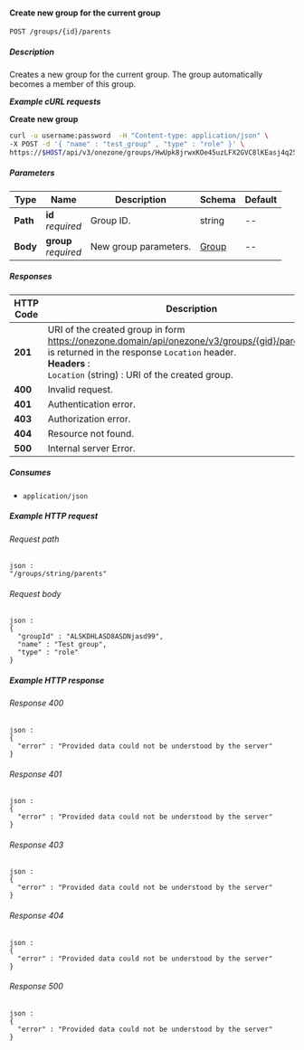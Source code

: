 
<a name="create_group_for_group"></a>
#### Create new group for the current group
```
POST /groups/{id}/parents
```


##### Description
Creates a new group for the current group.
The group automatically becomes a member of this group.

***Example cURL requests***

**Create new group**
```bash
curl -u username:password  -H "Content-type: application/json" \
-X POST -d '{ "name" : "test_group" , "type" : "role" }' \
https://$HOST/api/v3/onezone/groups/HwUpk8jrwxKOe45uzLFX2GVC8lKEasj4q253sptVqF8/parents
```


##### Parameters

|Type|Name|Description|Schema|Default|
|---|---|---|---|---|
|**Path**|**id**  <br>*required*|Group ID.|string|--|
|**Body**|**group**  <br>*required*|New group parameters.|[Group](../definitions/Group.md#group)|--|


##### Responses

|HTTP Code|Description|Schema|
|---|---|---|
|**201**|URI of the created group in form https://onezone.domain/api/onezone/v3/groups/{gid}/parents/{pid} is returned in the response `Location` header.  <br>**Headers** :   <br>`Location` (string) : URI of the created group.|No Content|
|**400**|Invalid request.|[Error](../definitions/Error.md#error)|
|**401**|Authentication error.|[Error](../definitions/Error.md#error)|
|**403**|Authorization error.|[Error](../definitions/Error.md#error)|
|**404**|Resource not found.|[Error](../definitions/Error.md#error)|
|**500**|Internal server Error.|[Error](../definitions/Error.md#error)|


##### Consumes

* `application/json`


##### Example HTTP request

###### Request path
```
json :
"/groups/string/parents"
```


###### Request body
```
json :
{
  "groupId" : "ALSKDHLASD8ASDNjasd99",
  "name" : "Test group",
  "type" : "role"
}
```


##### Example HTTP response

###### Response 400
```
json :
{
  "error" : "Provided data could not be understood by the server"
}
```


###### Response 401
```
json :
{
  "error" : "Provided data could not be understood by the server"
}
```


###### Response 403
```
json :
{
  "error" : "Provided data could not be understood by the server"
}
```


###### Response 404
```
json :
{
  "error" : "Provided data could not be understood by the server"
}
```


###### Response 500
```
json :
{
  "error" : "Provided data could not be understood by the server"
}
```



